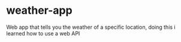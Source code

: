 # weather-app
Web app that tells you the weather of a specific location, doing this i learned how to use a web API
